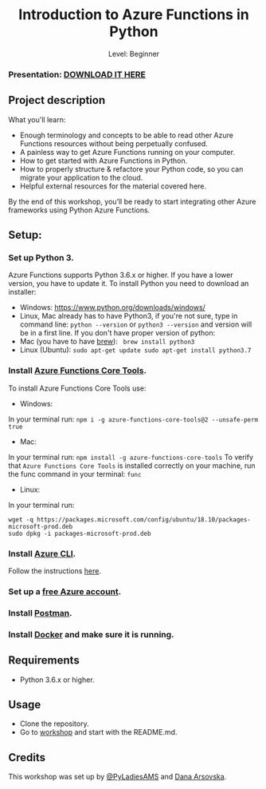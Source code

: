 <div align="center">
    <h1>Introduction to Azure Functions in Python</h1>
    <p>Level: Beginner</p>
</div>

### Presentation: [DOWNLOAD IT HERE](https://github.com/pyladiesams/Azure-functions-beginner-mar2020/tree/master/workshop/presentation_slides)

## Project description

What you'll learn:
* Enough terminology and concepts to be able to read other Azure Functions resources without being perpetually confused.
* A painless way to get Azure Functions running on your computer.
* How to get started with Azure Functions in Python.
* How to properly structure & refactore your Python code, so you can migrate your application to the cloud.
* Helpful external resources for the material covered here.

By the end of this workshop, you’ll be ready to start integrating other Azure frameworks using Python Azure Functions. 

## Setup:

### Set up Python 3.
Azure Functions supports Python 3.6.x or higher.
If you have a lower version, you have to update it.
To install Python you need to download an installer:
* Windows: https://www.python.org/downloads/windows/
* Linux, Mac already has to have Python3, if you're not sure, type in command line:
`python --version` or `python3 --version`
and version will be in a first line. If you don't have proper version of python:
* Mac (you have to have [brew](https://brew.sh)): ``` brew install python3```
* Linux (Ubuntu): ```sudo apt-get update
sudo apt-get install python3.7```


### Install [Azure Functions Core Tools](https://github.com/Azure/azure-functions-core-tools).

To install Azure Functions Core Tools use:

* Windows: 

In your terminal run: ```npm i -g azure-functions-core-tools@2 --unsafe-perm true```

* Mac:

In your terminal run: ```npm install -g azure-functions-core-tools```
To verify that `Azure Functions Core Tools` is installed correctly on your machine, run the func command in your terminal: ```func```

* Linux:

In your terminal run:

```
wget -q https://packages.microsoft.com/config/ubuntu/18.10/packages-microsoft-prod.deb
sudo dpkg -i packages-microsoft-prod.deb
```

### Install [Azure CLI](https://docs.microsoft.com/en-us/cli/azure/install-azure-cli?view=azure-cli-latest).
Follow the instructions [here](https://docs.microsoft.com/en-us/cli/azure/install-azure-cli?view=azure-cli-latest).

### Set up a [free Azure account](https://azure.microsoft.com/en-gb/).
 
### Install [Postman](https://www.postman.com/).

### Install [Docker](https://docs.docker.com/install/) and make sure it is running.

## Requirements
* Python 3.6.x or higher.

## Usage
* Clone the repository.
* Go to [workshop](https://github.com/pyladiesams/Azure-functions-beginner-mar2020/tree/master/workshop) and start with the README.md.

## Credits
This workshop was set up by [@PyLadiesAMS](https://www.meetup.com/PyLadiesAMS/) and [Dana Arsovska](https://github.com/Dzvezdana).
